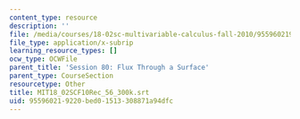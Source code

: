 ```yaml
---
content_type: resource
description: ''
file: /media/courses/18-02sc-multivariable-calculus-fall-2010/955960219220bed01513308871a94dfc_MIT18_02SCF10Rec_56_300k.srt
file_type: application/x-subrip
learning_resource_types: []
ocw_type: OCWFile
parent_title: 'Session 80: Flux Through a Surface'
parent_type: CourseSection
resourcetype: Other
title: MIT18_02SCF10Rec_56_300k.srt
uid: 95596021-9220-bed0-1513-308871a94dfc
---
```

